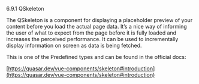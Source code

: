 6.9.1 QSkeleton

The QSkeleton is a component for displaying a placeholder preview of your content before you load the actual page data. It’s a nice way of informing the user of what to expect from the page before it is fully loaded and increases the perceived performance. It can be used to incrementally display information on screen as data is being fetched.

This is one of the Predefined types and can be found in the official docs:

[https://quasar.dev/vue-components/skeleton#introduction](https://quasar.dev/vue-components/skeleton#introduction)